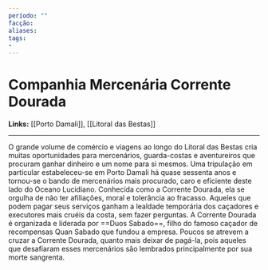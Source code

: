 ```yaml
---
período: ""
facção:
aliases:
tags:
- 
---
```


# **Companhia Mercenária Corrente Dourada**
**Links:** [[Porto Damali]], [[Litoral das Bestas]]

---

O grande volume de comércio e viagens ao longo do Litoral das Bestas cria muitas oportunidades para mercenários, guarda-costas e aventureiros que procuram ganhar dinheiro e um nome para si mesmos. Uma tripulação em particular estabeleceu-se em Porto Damali há quase sessenta anos e tornou-se o bando de mercenários mais procurado, caro e eficiente deste lado do Oceano Lucidiano. Conhecida como a Corrente Dourada, ela se orgulha de não ter afiliações, moral e tolerância ao fracasso. Aqueles que podem pagar seus serviços ganham a lealdade temporária dos caçadores e executores mais cruéis da costa, sem fazer perguntas. A Corrente Dourada é organizada e liderada por ==Duos Sabado==, filho do famoso caçador de recompensas Quan Sabado que fundou a empresa. Poucos se atrevem a cruzar a Corrente Dourada, quanto mais deixar de pagá-la, pois aqueles que desafiaram esses mercenários são lembrados principalmente por sua morte sangrenta.